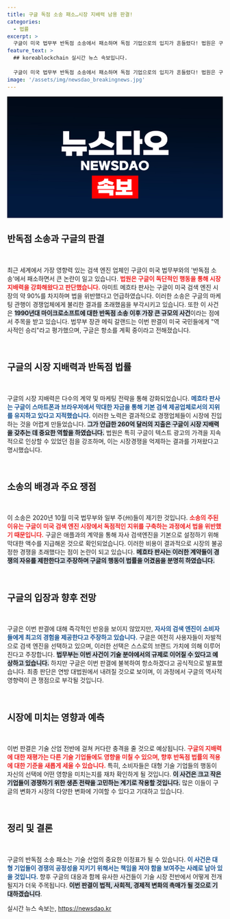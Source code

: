 ```yaml
---
title: 구글 독점 소송 패소…시장 지배력 남용 판결!
categories:
  - 법률
excerpt: >
  구글이 미국 법무부 반독점 소송에서 패소하며 독점 기업으로의 입지가 흔들렸다! 법원은 구글의 불법적인 시장 지배 행태와 광고 가격 인상에 대해 강력한 경고를 보냈다. 최종 판단은 연방 대법원에서 결정될 예정이다.
feature_text: >
  ## koreablockchain 실시간 뉴스 속보입니다.

  구글이 미국 법무부 반독점 소송에서 패소하며 독점 기업으로의 입지가 흔들렸다! 법원은 구글의 불법적인 시장 지배 행태와 광고 가격 인상에 대해 강력한 경고를 보냈다. 최종 판단은 연방 대법원에서 결정될 예정이다.
image: '/assets/img/newsdao_breakingnews.jpg'
---
```


<p><img src="/assets/img/newsdao_breakingnews.jpg" alt="koreablockchain 속보" /></p>

<h2 data-ke-size="size26">반독점 소송과 구글의 판결</h2>

<p data-ke-size="size16">&nbsp;</p>

<p>최근 세계에서 가장 영향력 있는 검색 엔진 업체인 구글이 미국 법무부와의 '반독점 소송'에서 패소하면서 큰 논란이 일고 있습니다. <b><span style="color: #ee2323;">법원은 구글이 독단적인 행동을 통해 시장 지배력을 강화해왔다고 판단했습니다.</span></b> 아미트 메흐타 판사는 구글이 미국 검색 엔진 시장의 약 90%를 차지하며 법을 위반했다고 언급하였습니다. 이러한 소송은 구글의 마케팅 관행이 경쟁업체에게 불리한 결과를 초래했음을 부각시키고 있습니다. 또한 이 사건은 <b><span style="background-color: #21538527;">1990년대 마이크로소프트에 대한 반독점 소송 이후 가장 큰 규모의 사건</span></b>이라는 점에서 주목을 받고 있습니다. 법무부 장관 메릭 갈랜드는 이번 판결이 미국 국민들에게 "역사적인 승리"라고 평가했으며, 구글은 항소를 계획 중이라고 전해졌습니다.</p>

<p data-ke-size="size16">&nbsp;</p>

<h2 data-ke-size="size26">구글의 시장 지배력과 반독점 법률</h2>

<p data-ke-size="size16">&nbsp;</p>

<p>구글의 시장 지배력은 다수의 계약 및 마케팅 전략을 통해 강화되었습니다. <b><span style="color: #1a5490;">메흐타 판사는 구글이 스마트폰과 브라우저에서 막대한 자금을 통해 기본 검색 제공업체로서의 지위를 유지하고 있다고 지적했습니다.</span></b> 이러한 노력은 결과적으로 경쟁업체들이 시장에 진입하는 것을 어렵게 만들었습니다. <b><span style="background-color: #21538527;">그가 언급한 260억 달러의 지출은 구글이 시장 지배력을 갖추는 데 중요한 역할을 하였습니다.</span></b> 법원은 특히 구글이 텍스트 광고의 가격을 지속적으로 인상할 수 있었던 점을 강조하며, 이는 시장경쟁을 억제하는 결과를 가져왔다고 명시했습니다.</p>

<p data-ke-size="size16">&nbsp;</p>

<h2 data-ke-size="size26">소송의 배경과 주요 쟁점</h2>

<p data-ke-size="size16">&nbsp;</p>

<p>이 소송은 2020년 10월 미국 법무부와 일부 주(州)들이 제기한 것입니다. <b><span style="color: #ee2323;">소송의 주된 이유는 구글이 미국 검색 엔진 시장에서 독점적인 지위를 구축하는 과정에서 법을 위반했기 때문입니다.</span></b> 구글은 애플과의 계약을 통해 자사 검색엔진을 기본으로 설정하기 위해 막대한 액수를 지급해온 것으로 확인되었습니다. 이러한 비용이 결과적으로 시장의 불공정한 경쟁을 초래했다는 점이 논란이 되고 있습니다. <b><span style="background-color: #21538527;">메흐타 판사는 이러한 계약들이 경쟁의 자유를 제한한다고 주장하며 구글의 행동이 법률을 어겼음을 분명히 하였습니다.</span></b></p>

<p data-ke-size="size16">&nbsp;</p>

<h2 data-ke-size="size26">구글의 입장과 향후 전망</h2>

<p data-ke-size="size16">&nbsp;</p>

<p>구글은 이번 판결에 대해 즉각적인 반응을 보이지 않았지만, <b><span style="color: #1a5490;">자사의 검색 엔진이 소비자들에게 최고의 경험을 제공한다고 주장하고 있습니다.</span></b> 구글은 여전히 사용자들이 자발적으로 검색 엔진을 선택하고 있으며, 이러한 선택은 스스로의 브랜드 가치에 의해 이루어진다고 주장합니다. <b><span style="background-color: #21538527;">법무부는 이번 사건이 기술 분야에서의 규제로 이어질 수 있다고 예상하고 있습니다.</span></b> 하지만 구글은 이번 판결에 불복하여 항소하겠다고 공식적으로 발표했습니다. 최종 판단은 연방 대법원에서 내려질 것으로 보이며, 이 과정에서 구글의 역사적 영향력이 큰 쟁점으로 부각될 것입니다.</p>

<p data-ke-size="size16">&nbsp;</p>

<h2 data-ke-size="size26">시장에 미치는 영향과 예측</h2>

<p data-ke-size="size16">&nbsp;</p>

<p>이번 판결은 기술 산업 전반에 걸쳐 커다란 충격을 줄 것으로 예상됩니다. <b><span style="color: #ee2323;">구글의 지배력에 대한 재평가는 다른 기술 기업들에도 영향을 미칠 수 있으며, 향후 반독점 법률의 적용에 대한 기준을 새롭게 세울 수 있습니다.</span></b> 특히, 소비자들은 대형 기술 기업들의 행동이 자신의 선택에 어떤 영향을 미치는지를 재차 확인하게 될 것입니다. <b><span style="background-color: #21538527;">이 사건은 크고 작은 기업들이 경쟁하기 위한 생존 전략을 고민하는 계기로 작용할 것입니다.</span></b> 많은 이들이 구글의 변화가 시장의 다양한 변화에 기여할 수 있다고 기대하고 있습니다.</p>

<p data-ke-size="size16">&nbsp;</p>

<h2 data-ke-size="size26">정리 및 결론</h2>

<p data-ke-size="size16">&nbsp;</p>

<p>구글의 반독점 소송 패소는 기술 산업의 중요한 이정표가 될 수 있습니다. <b><span style="color: #1a5490;">이 사건은 대형 기업들이 경쟁의 공정성을 지키기 위해서는 책임을 져야 함을 보여주는 사례로 남아 있을 것입니다.</span></b> 향후 구글의 대응과 함께 유사한 사건들이 기술 시장 전반에서 어떻게 전개될지가 더욱 주목됩니다. <b><span style="background-color: #21538527;">이번 판결이 법적, 사회적, 경제적 변화의 촉매가 될 것으로 기대하겠습니다</span></b>.</p>
실시간 뉴스 속보는, <a href="https://newsdao.kr" rel="dofollow">https://newsdao.kr</a>


